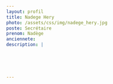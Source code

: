 ```yaml
---
layout: profil
title: Nadege Hery
photo: /assets/css/img/nadege_hery.jpg
poste: Secrétaire
prenom: Nadège
anciennete: 
description: |
 

  

  
---
```

